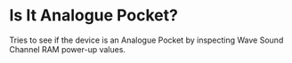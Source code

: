 
# Is It Analogue Pocket?

Tries to see if the device is an Analogue Pocket by inspecting Wave Sound Channel RAM power-up values.
